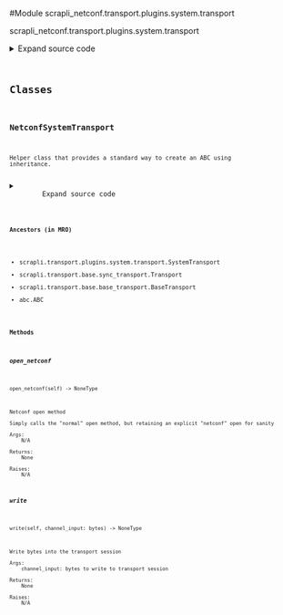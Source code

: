 <link rel="preload stylesheet" as="style" href="https://cdnjs.cloudflare.com/ajax/libs/10up-sanitize.css/11.0.1/sanitize.min.css" integrity="sha256-PK9q560IAAa6WVRRh76LtCaI8pjTJ2z11v0miyNNjrs=" crossorigin>
<link rel="preload stylesheet" as="style" href="https://cdnjs.cloudflare.com/ajax/libs/10up-sanitize.css/11.0.1/typography.min.css" integrity="sha256-7l/o7C8jubJiy74VsKTidCy1yBkRtiUGbVkYBylBqUg=" crossorigin>
<link rel="stylesheet preload" as="style" href="https://cdnjs.cloudflare.com/ajax/libs/highlight.js/10.1.1/styles/github.min.css" crossorigin>
<script defer src="https://cdnjs.cloudflare.com/ajax/libs/highlight.js/10.1.1/highlight.min.js" integrity="sha256-Uv3H6lx7dJmRfRvH8TH6kJD1TSK1aFcwgx+mdg3epi8=" crossorigin></script>
<script>window.addEventListener('DOMContentLoaded', () => hljs.initHighlighting())</script>















#Module scrapli_netconf.transport.plugins.system.transport

scrapli_netconf.transport.plugins.system.transport

<details class="source">
    <summary>
        <span>Expand source code</span>
    </summary>
    <pre>
        <code class="python">
"""scrapli_netconf.transport.plugins.system.transport"""
from io import BytesIO

from scrapli.exceptions import ScrapliConnectionNotOpened
from scrapli.transport.base import BaseTransportArgs
from scrapli.transport.plugins.system.transport import PluginTransportArgs, SystemTransport

# imported from base driver
_ = PluginTransportArgs


class NetconfSystemTransport(SystemTransport):
    def __init__(
        self, base_transport_args: BaseTransportArgs, plugin_transport_args: PluginTransportArgs
    ):
        self.write_chunk_size = 65535
        super().__init__(
            base_transport_args=base_transport_args, plugin_transport_args=plugin_transport_args
        )

    def _build_open_cmd(self) -> None:
        super()._build_open_cmd()
        # adding `-tt` forces tty allocation which lets us send a string greater than 1024 chars;
        # without this we are basically capped at 1024 chars and scrapli will/the connection will
        # die. it *may* be possible to alter ptyprocess vendor'd code to add `stty -icanon` which
        # should also have a similar affect, though this seems simpler.
        self.open_cmd.extend(["-tt"])
        self.open_cmd.extend(["-s", "netconf"])
        self.logger.debug(f"final open_cmd: {self.open_cmd}")

    def open_netconf(self) -> None:
        """
        Netconf open method

        Simply calls the "normal" open method, but retaining an explicit "netconf" open for sanity

        Args:
            N/A

        Returns:
            None

        Raises:
            N/A

        """
        self.open()

    def write(self, channel_input: bytes) -> None:
        if not self.session:
            raise ScrapliConnectionNotOpened

        if self.write_chunk_size <= 0:
            self.session.write(channel_input)
        else:
            bytes_to_send_len = len(channel_input)
            bytes_to_send = BytesIO(channel_input)
            bytes_sent = 0

            while bytes_sent < bytes_to_send_len:
                self.session.write(bytes_to_send.read(self.write_chunk_size))
                bytes_sent += self.write_chunk_size
        </code>
    </pre>
</details>




## Classes

### NetconfSystemTransport


```text
Helper class that provides a standard way to create an ABC using
inheritance.
```

<details class="source">
    <summary>
        <span>Expand source code</span>
    </summary>
    <pre>
        <code class="python">
class NetconfSystemTransport(SystemTransport):
    def __init__(
        self, base_transport_args: BaseTransportArgs, plugin_transport_args: PluginTransportArgs
    ):
        self.write_chunk_size = 65535
        super().__init__(
            base_transport_args=base_transport_args, plugin_transport_args=plugin_transport_args
        )

    def _build_open_cmd(self) -> None:
        super()._build_open_cmd()
        # adding `-tt` forces tty allocation which lets us send a string greater than 1024 chars;
        # without this we are basically capped at 1024 chars and scrapli will/the connection will
        # die. it *may* be possible to alter ptyprocess vendor'd code to add `stty -icanon` which
        # should also have a similar affect, though this seems simpler.
        self.open_cmd.extend(["-tt"])
        self.open_cmd.extend(["-s", "netconf"])
        self.logger.debug(f"final open_cmd: {self.open_cmd}")

    def open_netconf(self) -> None:
        """
        Netconf open method

        Simply calls the "normal" open method, but retaining an explicit "netconf" open for sanity

        Args:
            N/A

        Returns:
            None

        Raises:
            N/A

        """
        self.open()

    def write(self, channel_input: bytes) -> None:
        if not self.session:
            raise ScrapliConnectionNotOpened

        if self.write_chunk_size <= 0:
            self.session.write(channel_input)
        else:
            bytes_to_send_len = len(channel_input)
            bytes_to_send = BytesIO(channel_input)
            bytes_sent = 0

            while bytes_sent < bytes_to_send_len:
                self.session.write(bytes_to_send.read(self.write_chunk_size))
                bytes_sent += self.write_chunk_size
        </code>
    </pre>
</details>


#### Ancestors (in MRO)
- scrapli.transport.plugins.system.transport.SystemTransport
- scrapli.transport.base.sync_transport.Transport
- scrapli.transport.base.base_transport.BaseTransport
- abc.ABC
#### Methods

    

##### open_netconf
`open_netconf(self) ‑> NoneType`

```text
Netconf open method

Simply calls the "normal" open method, but retaining an explicit "netconf" open for sanity

Args:
    N/A

Returns:
    None

Raises:
    N/A
```



    

##### write
`write(self, channel_input: bytes) ‑> NoneType`

```text
Write bytes into the transport session

Args:
    channel_input: bytes to write to transport session

Returns:
    None

Raises:
    N/A
```